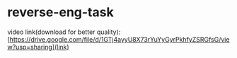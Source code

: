 # reverse-eng-task
video link(download for better quality): [https://drive.google.com/file/d/1GTj4ayyU8X73rYuYyGyrPkhfyZSRGfsG/view?usp=sharing](link)
